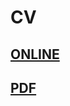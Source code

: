 # CV
## [ONLINE](https://alexandrewauthier.github.io/cv/)
## [PDF](https://nbviewer.jupyter.org/github/alexandrewauthier/cv/blob/master/Alexandre_Wauthier_CV.pdf)
